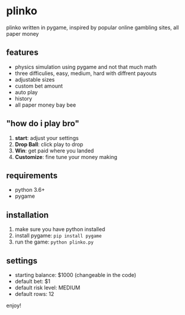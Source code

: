 # plinko

plinko written in pygame, inspired by popular online gambling sites, all paper money

## features

- physics simulation using pygame and not that much math
- three difficulies, easy, medium, hard with diffrent payouts
- adjustable sizes
- custom bet amount
- auto play
- history
- all paper money bay bee

## "how do i play bro"

1. **start**: adjust your settings
2. **Drop Ball**: click play to drop
3. **Win**: get paid where you landed
4. **Customize**: fine tune your money making

## requirements

- python 3.6+
- pygame

## installation

1. make sure you have python installed
2. install pygame: `pip install pygame`
3. run the game: `python plinko.py`


## settings

- starting balance: $1000 (changeable in the code)
- default bet: $1
- default risk level: MEDIUM
- default rows: 12

enjoy!